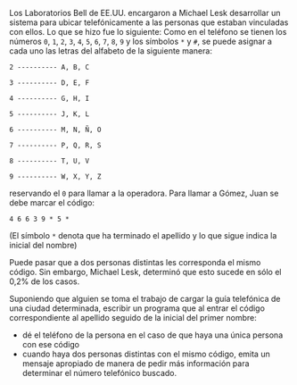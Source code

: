 Los Laboratorios Bell de EE.UU. encargaron a Michael Lesk desarrollar un sistema para ubicar telefónicamente a las personas que estaban vinculadas con ellos. Lo que se hizo fue lo siguiente: Como en el teléfono se tienen los números `0`, `1`, `2`, `3`, `4`, `5`, `6`, `7`, `8`, `9` y los símbolos `*` y `#`, se puede asignar a cada uno las letras del alfabeto de la siguiente manera:

``` 
2 ---------- A, B, C 

3 ---------- D, E, F 

4 ---------- G, H, I 

5 ---------- J, K, L 

6 ---------- M, N, Ñ, O 

7 ---------- P, Q, R, S 

8 ---------- T, U, V 

9 ---------- W, X, Y, Z 
```

reservando el `0` para llamar a la operadora. Para llamar a Gómez, Juan se debe marcar el código: 

`4 6 6 3 9 * 5 *`

(El símbolo `*` denota que ha terminado el apellido y lo que sigue indica la inicial del nombre) 

Puede pasar que a dos personas distintas les corresponda el mismo código. Sin embargo, Michael Lesk, determinó que esto sucede en sólo el 0,2% de los casos. 

Suponiendo que alguien se toma el trabajo de cargar la guía telefónica de una ciudad determinada, escribir un programa que al entrar el código correspondiente al apellido seguido de la inicial del primer nombre: 

- dé el teléfono de la persona en el caso de que haya una única persona con ese código 
- cuando haya dos personas distintas con el mismo código, emita un mensaje apropiado de manera de pedir más información para determinar el número telefónico buscado. 
